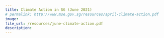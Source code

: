 ```yaml
---  
title: Climate Action in SG (June 2021)  
# permalink: http://www.mse.gov.sg/resources/april-climate-action.pdf
image:  
file_url: /resources/june-climate-action.pdf
description:  
---  
```

